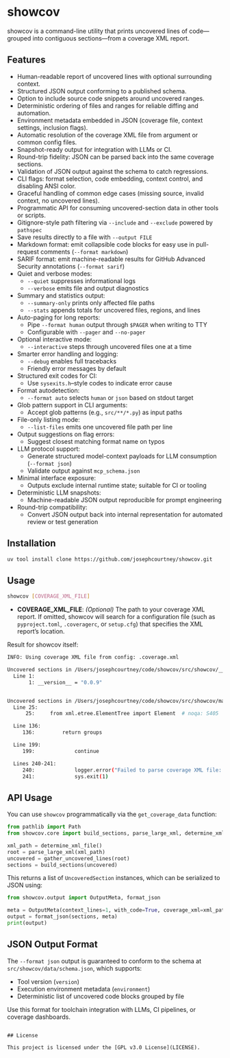 # showcov

showcov is a command-line utility that prints uncovered lines of code—grouped into contiguous sections—from a coverage XML report.

## Features

- Human-readable report of uncovered lines with optional surrounding context.
- Structured JSON output conforming to a published schema.
- Option to include source code snippets around uncovered ranges.
- Deterministic ordering of files and ranges for reliable diffing and automation.
- Environment metadata embedded in JSON (coverage file, context settings, inclusion flags).
- Automatic resolution of the coverage XML file from argument or common config files.
- Snapshot-ready output for integration with LLMs or CI.
- Round-trip fidelity: JSON can be parsed back into the same coverage sections.
- Validation of JSON output against the schema to catch regressions.
- CLI flags: format selection, code embedding, context control, and disabling ANSI color.
- Graceful handling of common edge cases (missing source, invalid context, no uncovered lines).
- Programmatic API for consuming uncovered-section data in other tools or scripts.
- Gitignore-style path filtering via `--include` and `--exclude` powered by `pathspec`
- Save results directly to a file with `--output FILE`
- Markdown format: emit collapsible code blocks for easy use in pull-request comments (`--format markdown`)
- SARIF format: emit machine-readable results for GitHub Advanced Security annotations (`--format sarif`)
- Quiet and verbose modes:
  - `--quiet` suppresses informational logs
  - `--verbose` emits file and output diagnostics
- Summary and statistics output:
  - `--summary-only` prints only affected file paths
  - `--stats` appends totals for uncovered files, regions, and lines
- Auto-paging for long reports:
  - Pipe `--format human` output through `$PAGER` when writing to TTY
  - Configurable with `--pager` and `--no-pager`
- Optional interactive mode:
  - `--interactive` steps through uncovered files one at a time
- Smarter error handling and logging:
  - `--debug` enables full tracebacks
  - Friendly error messages by default
- Structured exit codes for CI:
  - Use `sysexits.h`–style codes to indicate error cause
- Format autodetection:
  - `--format auto` selects `human` or `json` based on stdout target
- Glob pattern support in CLI arguments:
  - Accept glob patterns (e.g., `src/**/*.py`) as input paths
- File-only listing mode:
  - `--list-files` emits one uncovered file path per line
- Output suggestions on flag errors:
  - Suggest closest matching format name on typos
- LLM protocol support:
  - Generate structured model-context payloads for LLM consumption (`--format json`)
  - Validate output against `mcp_schema.json`
- Minimal interface exposure:
  - Outputs exclude internal runtime state; suitable for CI or tooling
- Deterministic LLM snapshots:
  - Machine-readable JSON output reproducible for prompt engineering
- Round-trip compatibility:
  - Convert JSON output back into internal representation for automated review or test generation

## Installation

```bash
uv tool install clone https://github.com/josephcourtney/showcov.git
```

## Usage

```bash
showcov [COVERAGE_XML_FILE]
```

- **COVERAGE_XML_FILE**: _(Optional)_ The path to your coverage XML report.
  If omitted, showcov will search for a configuration file (such as `pyproject.toml`, `.coveragerc`, or `setup.cfg`) that specifies the XML report’s location.

Result for showcov itself:

```bash
INFO: Using coverage XML file from config: .coverage.xml

Uncovered sections in /Users/josephcourtney/code/showcov/src/showcov/__version__.py:
  Line 1:
       1: __version__ = "0.0.9"


Uncovered sections in /Users/josephcourtney/code/showcov/src/showcov/main.py:
  Line 25:
      25:     from xml.etree.ElementTree import Element  # noqa: S405

  Line 136:
     136:         return groups

  Line 199:
     199:             continue

  Lines 240-241:
     240:             logger.error("Failed to parse coverage XML file: %s", xml_file)
     241:             sys.exit(1)
```


## API Usage

You can use `showcov` programmatically via the `get_coverage_data` function:

```python
from pathlib import Path
from showcov.core import build_sections, parse_large_xml, determine_xml_file, gather_uncovered_lines

xml_path = determine_xml_file()
root = parse_large_xml(xml_path)
uncovered = gather_uncovered_lines(root)
sections = build_sections(uncovered)
````

This returns a list of `UncoveredSection` instances, which can be serialized to JSON using:

```python
from showcov.output import OutputMeta, format_json

meta = OutputMeta(context_lines=1, with_code=True, coverage_xml=xml_path, color=False)
output = format_json(sections, meta)
print(output)
```

## JSON Output Format

The `--format json` output is guaranteed to conform to the schema at `src/showcov/data/schema.json`, which supports:

- Tool version (`version`)
- Execution environment metadata (`environment`)
- Deterministic list of uncovered code blocks grouped by file

Use this format for toolchain integration with LLMs, CI pipelines, or coverage dashboards.
```

## License

This project is licensed under the [GPL v3.0 License](LICENSE).
